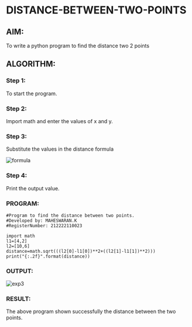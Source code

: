 # DISTANCE-BETWEEN-TWO-POINTS

## AIM:
To write a python program to find the distance two 2 points
## ALGORITHM:
### Step 1: 
To start the program.
### Step 2: 
Import math and enter the values of x and y.
### Step 3: 
Substitute the values in the distance formula 

![formula](https://user-images.githubusercontent.com/119478181/230822247-dc5dea40-f325-4407-b55b-826b212558af.jpeg)

### Step 4: 
Print the output value.
### PROGRAM: 
```
#Program to find the distance between two points.
#Developed by: MAHESWARAN.K
#RegisterNumber: 212222110023

import math
l1=[4,2]
l2=[10,6]
distance=math.sqrt(((l2[0]-l1[0])**2+((l2[1]-l1[1])**2)))
print("{:.2f}".format(distance))
```

### OUTPUT:
![exp3](https://user-images.githubusercontent.com/119478181/225822845-9c2e1d76-2ea7-4307-8412-1a8f3ca80c2a.png)

### RESULT:
The above program shown successfully the distance between the two points.

